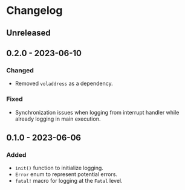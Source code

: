 # Changelog

## Unreleased

## 0.2.0 - 2023-06-10
### Changed
- Removed `voladdress` as a dependency.
### Fixed
- Synchronization issues when logging from interrupt handler while already logging in main execution.

## 0.1.0 - 2023-06-06
### Added
- `init()` function to initialize logging.
- `Error` enum to represent potential errors.
- `fatal!` macro for logging at the `Fatal` level.
